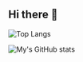 ## Hi there 👋

![Top Langs](https://github-readme-stats.vercel.app/api/top-langs/?username=lalala-233&layout=compact)

![My's GitHub stats](https://github-readme-stats.vercel.app/api?username=lalala-233)
